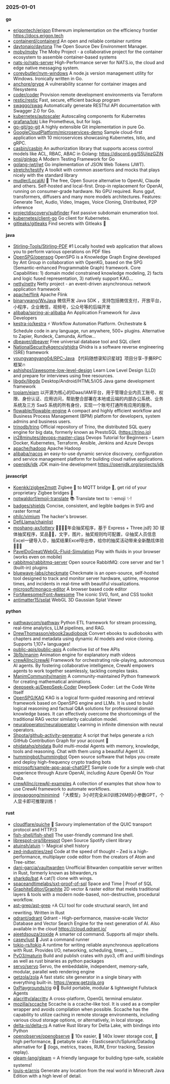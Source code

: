 ### 2025-01-01

#### go
* [erigontech/erigon](https://github.com/erigontech/erigon) Ethereum implementation on the efficiency frontier https://docs.erigon.tech
* [containerd/containerd](https://github.com/containerd/containerd) An open and reliable container runtime
* [daytonaio/daytona](https://github.com/daytonaio/daytona) The Open Source Dev Environment Manager.
* [moby/moby](https://github.com/moby/moby) The Moby Project - a collaborative project for the container ecosystem to assemble container-based systems
* [nats-io/nats-server](https://github.com/nats-io/nats-server) High-Performance server for NATS.io, the cloud and edge native messaging system.
* [coreybutler/nvm-windows](https://github.com/coreybutler/nvm-windows) A node.js version management utility for Windows. Ironically written in Go.
* [anchore/grype](https://github.com/anchore/grype) A vulnerability scanner for container images and filesystems
* [coder/coder](https://github.com/coder/coder) Provision remote development environments via Terraform
* [restic/restic](https://github.com/restic/restic) Fast, secure, efficient backup program
* [swaggo/swag](https://github.com/swaggo/swag) Automatically generate RESTful API documentation with Swagger 2.0 for Go.
* [kubernetes/autoscaler](https://github.com/kubernetes/autoscaler) Autoscaling components for Kubernetes
* [grafana/loki](https://github.com/grafana/loki) Like Prometheus, but for logs.
* [go-git/go-git](https://github.com/go-git/go-git) A highly extensible Git implementation in pure Go.
* [GoogleCloudPlatform/microservices-demo](https://github.com/GoogleCloudPlatform/microservices-demo) Sample cloud-first application with 10 microservices showcasing Kubernetes, Istio, and gRPC.
* [casbin/casbin](https://github.com/casbin/casbin) An authorization library that supports access control models like ACL, RBAC, ABAC in Golang: https://discord.gg/S5UjpzGZjN
* [onsi/ginkgo](https://github.com/onsi/ginkgo) A Modern Testing Framework for Go
* [golang-jwt/jwt](https://github.com/golang-jwt/jwt) Go implementation of JSON Web Tokens (JWT).
* [stretchr/testify](https://github.com/stretchr/testify) A toolkit with common assertions and mocks that plays nicely with the standard library
* [mudler/LocalAI](https://github.com/mudler/LocalAI) 🤖 The free, Open Source alternative to OpenAI, Claude and others. Self-hosted and local-first. Drop-in replacement for OpenAI, running on consumer-grade hardware. No GPU required. Runs gguf, transformers, diffusers and many more models architectures. Features: Generate Text, Audio, Video, Images, Voice Cloning, Distributed, P2P inference
* [projectdiscovery/subfinder](https://github.com/projectdiscovery/subfinder) Fast passive subdomain enumeration tool.
* [kubernetes/client-go](https://github.com/kubernetes/client-go) Go client for Kubernetes.
* [gitleaks/gitleaks](https://github.com/gitleaks/gitleaks) Find secrets with Gitleaks 🔑

#### java
* [Stirling-Tools/Stirling-PDF](https://github.com/Stirling-Tools/Stirling-PDF) #1 Locally hosted web application that allows you to perform various operations on PDF files
* [OpenSPG/openspg](https://github.com/OpenSPG/openspg) OpenSPG is a Knowledge Graph Engine developed by Ant Group in collaboration with OpenKG, based on the SPG (Semantic-enhanced Programmable Graph) framework. Core Capabilities: 1) domain model constrained knowledge modeling, 2) facts and logic fused representation, 3) natively support KAG...
* [netty/netty](https://github.com/netty/netty) Netty project - an event-driven asynchronous network application framework
* [apache/flink](https://github.com/apache/flink) Apache Flink
* [binarywang/WxJava](https://github.com/binarywang/WxJava) 微信开发 Java SDK ，支持包括微信支付，开放平台，小程序，企业微信，视频号，公众号等的后端开发
* [alibaba/spring-ai-alibaba](https://github.com/alibaba/spring-ai-alibaba) An Application Framework for Java Developers
* [kestra-io/kestra](https://github.com/kestra-io/kestra) ⚡ Workflow Automation Platform. Orchestrate & Schedule code in any language, run anywhere, 500+ plugins. Alternative to Zapier, Rundeck, Camunda, Airflow...
* [dbeaver/dbeaver](https://github.com/dbeaver/dbeaver) Free universal database tool and SQL client
* [NationalSecurityAgency/ghidra](https://github.com/NationalSecurityAgency/ghidra) Ghidra is a software reverse engineering (SRE) framework
* [youngyangyang04/RPC-Java](https://github.com/youngyangyang04/RPC-Java) 【代码随想录知识星球】项目分享-手撕RPC框架🔥
* [ashishps1/awesome-low-level-design](https://github.com/ashishps1/awesome-low-level-design) Learn Low Level Design (LLD) and prepare for interviews using free resources.
* [libgdx/libgdx](https://github.com/libgdx/libgdx) Desktop/Android/HTML5/iOS Java game development framework
* [topiam/eiam](https://github.com/topiam/eiam) 以开源为核心的IDaas/IAM平台，用于管理企业内员工账号、权限、身份认证、应用访问，帮助整合部署在本地或云端的内部办公系统、业务系统及三方 SaaS 系统的所有身份，实现一个账号打通所有应用的服务。
* [flowable/flowable-engine](https://github.com/flowable/flowable-engine) A compact and highly efficient workflow and Business Process Management (BPM) platform for developers, system admins and business users.
* [trinodb/trino](https://github.com/trinodb/trino) Official repository of Trino, the distributed SQL query engine for big data, formerly known as PrestoSQL (https://trino.io)
* [in28minutes/devops-master-class](https://github.com/in28minutes/devops-master-class) Devops Tutorial for Beginners - Learn Docker, Kubernetes, Terraform, Ansible, Jenkins and Azure Devops
* [apache/hadoop](https://github.com/apache/hadoop) Apache Hadoop
* [alibaba/nacos](https://github.com/alibaba/nacos) an easy-to-use dynamic service discovery, configuration and service management platform for building cloud native applications.
* [openjdk/jdk](https://github.com/openjdk/jdk) JDK main-line development https://openjdk.org/projects/jdk

#### javascript
* [Koenkk/zigbee2mqtt](https://github.com/Koenkk/zigbee2mqtt) Zigbee 🐝 to MQTT bridge 🌉, get rid of your proprietary Zigbee bridges 🔨
* [notwaldorf/emoji-translate](https://github.com/notwaldorf/emoji-translate) 📚 Translate text to ✨emoji ✨!
* [badges/shields](https://github.com/badges/shields) Concise, consistent, and legible badges in SVG and raster format
* [philc/vimium](https://github.com/philc/vimium) The hacker's browser.
* [DefiLlama/chainlist](https://github.com/DefiLlama/chainlist)
* [moshang-ax/lottery](https://github.com/moshang-ax/lottery) 🎉🌟✨🎈年会抽奖程序，基于 Express + Three.js的 3D 球体抽奖程序，奖品🧧🎁，文字，图片，抽奖规则均可配置，😜抽奖人员信息Excel一键导入😍，抽奖结果Excel导出😎，给你的抽奖活动带来全新酷炫体验🚀🚀🚀
* [PavelDoGreat/WebGL-Fluid-Simulation](https://github.com/PavelDoGreat/WebGL-Fluid-Simulation) Play with fluids in your browser (works even on mobile)
* [rabbitmq/rabbitmq-server](https://github.com/rabbitmq/rabbitmq-server) Open source RabbitMQ: core server and tier 1 (built-in) plugins
* [bluewave-labs/checkmate](https://github.com/bluewave-labs/checkmate) Checkmate is an open-source, self-hosted tool designed to track and monitor server hardware, uptime, response times, and incidents in real-time with beautiful visualizations.
* [microsoft/monaco-editor](https://github.com/microsoft/monaco-editor) A browser based code editor
* [FortAwesome/Font-Awesome](https://github.com/FortAwesome/Font-Awesome) The iconic SVG, font, and CSS toolkit
* [antimatter15/splat](https://github.com/antimatter15/splat) WebGL 3D Gaussian Splat Viewer

#### python
* [pathwaycom/pathway](https://github.com/pathwaycom/pathway) Python ETL framework for stream processing, real-time analytics, LLM pipelines, and RAG.
* [DrewThomasson/ebook2audiobook](https://github.com/DrewThomasson/ebook2audiobook) Convert ebooks to audiobooks with chapters and metadata using dynamic AI models and voice cloning. Supports 1,107+ languages!
* [public-apis/public-apis](https://github.com/public-apis/public-apis) A collective list of free APIs
* [3b1b/manim](https://github.com/3b1b/manim) Animation engine for explanatory math videos
* [crewAIInc/crewAI](https://github.com/crewAIInc/crewAI) Framework for orchestrating role-playing, autonomous AI agents. By fostering collaborative intelligence, CrewAI empowers agents to work together seamlessly, tackling complex tasks.
* [ManimCommunity/manim](https://github.com/ManimCommunity/manim) A community-maintained Python framework for creating mathematical animations.
* [deepseek-ai/DeepSeek-Coder](https://github.com/deepseek-ai/DeepSeek-Coder) DeepSeek Coder: Let the Code Write Itself
* [OpenSPG/KAG](https://github.com/OpenSPG/KAG) KAG is a logical form-guided reasoning and retrieval framework based on OpenSPG engine and LLMs. It is used to build logical reasoning and factual Q&A solutions for professional domain knowledge bases. It can effectively overcome the shortcomings of the traditional RAG vector similarity calculation model.
* [neuraloperator/neuraloperator](https://github.com/neuraloperator/neuraloperator) Learning in infinite dimension with neural operators.
* [Shpota/github-activity-generator](https://github.com/Shpota/github-activity-generator) A script that helps generate a rich GitHub Contribution Graph for your account 🤖
* [phidatahq/phidata](https://github.com/phidatahq/phidata) Build multi-modal Agents with memory, knowledge, tools and reasoning. Chat with them using a beautiful Agent UI.
* [hummingbot/hummingbot](https://github.com/hummingbot/hummingbot) Open source software that helps you create and deploy high-frequency crypto trading bots
* [microsoft/sample-app-aoai-chatGPT](https://github.com/microsoft/sample-app-aoai-chatGPT) Sample code for a simple web chat experience through Azure OpenAI, including Azure OpenAI On Your Data.
* [crewAIInc/crewAI-examples](https://github.com/crewAIInc/crewAI-examples) A collection of examples that show how to use CrewAI framework to automate workflows.
* [jingyaogong/minimind](https://github.com/jingyaogong/minimind) 「大模型」3小时完全从0训练26M的小参数GPT，个人显卡即可推理训练！

#### rust
* [cloudflare/quiche](https://github.com/cloudflare/quiche) 🥧 Savoury implementation of the QUIC transport protocol and HTTP/3
* [fish-shell/fish-shell](https://github.com/fish-shell/fish-shell) The user-friendly command line shell.
* [librespot-org/librespot](https://github.com/librespot-org/librespot) Open Source Spotify client library
* [atuinsh/atuin](https://github.com/atuinsh/atuin) ✨ Magical shell history
* [zed-industries/zed](https://github.com/zed-industries/zed) Code at the speed of thought – Zed is a high-performance, multiplayer code editor from the creators of Atom and Tree-sitter.
* [dani-garcia/vaultwarden](https://github.com/dani-garcia/vaultwarden) Unofficial Bitwarden compatible server written in Rust, formerly known as bitwarden_rs
* [sharkdp/bat](https://github.com/sharkdp/bat) A cat(1) clone with wings.
* [spaceandtimelabs/sxt-proof-of-sql](https://github.com/spaceandtimelabs/sxt-proof-of-sql) Space and Time | Proof of SQL
* [GraphiteEditor/Graphite](https://github.com/GraphiteEditor/Graphite) 2D vector & raster editor that melds traditional layers & tools with a modern node-based, non-destructive, procedural workflow.
* [ast-grep/ast-grep](https://github.com/ast-grep/ast-grep) ⚡A CLI tool for code structural search, lint and rewriting. Written in Rust
* [qdrant/qdrant](https://github.com/qdrant/qdrant) Qdrant - High-performance, massive-scale Vector Database and Vector Search Engine for the next generation of AI. Also available in the cloud https://cloud.qdrant.io/
* [ajeetdsouza/zoxide](https://github.com/ajeetdsouza/zoxide) A smarter cd command. Supports all major shells.
* [casey/just](https://github.com/casey/just) 🤖 Just a command runner
* [tokio-rs/tokio](https://github.com/tokio-rs/tokio) A runtime for writing reliable asynchronous applications with Rust. Provides I/O, networking, scheduling, timers, ...
* [PyO3/maturin](https://github.com/PyO3/maturin) Build and publish crates with pyo3, cffi and uniffi bindings as well as rust binaries as python packages
* [servo/servo](https://github.com/servo/servo) Servo, the embeddable, independent, memory-safe, modular, parallel web rendering engine
* [getzola/zola](https://github.com/getzola/zola) A fast static site generator in a single binary with everything built-in. https://www.getzola.org
* [0xPlaygrounds/rig](https://github.com/0xPlaygrounds/rig) ⚙️🦀 Build portable, modular & lightweight Fullstack Agents
* [alacritty/alacritty](https://github.com/alacritty/alacritty) A cross-platform, OpenGL terminal emulator.
* [mozilla/sccache](https://github.com/mozilla/sccache) Sccache is a ccache-like tool. It is used as a compiler wrapper and avoids compilation when possible. Sccache has the capability to utilize caching in remote storage environments, including various cloud storage options, or alternatively, in local storage.
* [delta-io/delta-rs](https://github.com/delta-io/delta-rs) A native Rust library for Delta Lake, with bindings into Python
* [openobserve/openobserve](https://github.com/openobserve/openobserve) 🚀 10x easier, 🚀 140x lower storage cost, 🚀 high performance, 🚀 petabyte scale - Elasticsearch/Splunk/Datadog alternative for 🚀 (logs, metrics, traces, RUM, Error tracking, Session replay).
* [gleam-lang/gleam](https://github.com/gleam-lang/gleam) ⭐️ A friendly language for building type-safe, scalable systems!
* [louis-e/arnis](https://github.com/louis-e/arnis) Generate any location from the real world in Minecraft Java Edition with a high level of detail.
